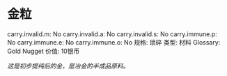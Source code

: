 # 金粒

carry.invalid.m: No
carry.invalid.a: No
carry.invalid.s: No
carry.immune.p: No
carry.immune.e: No
carry.immune.o: No
规格: 琐碎
类型: 材料
Glossary: Gold Nugget
价值: 10银币

*这是初步提纯后的金，是冶金的半成品原料。*